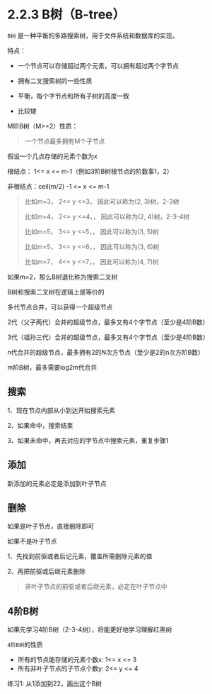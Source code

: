 # 2.2.3 B树（B-tree）

`B树` 是一种平衡的多路搜索树，用于文件系统和数据库的实现。

特点：

- 一个节点可以存储超过两个元素，可以拥有超过两个字节点
- 拥有二叉搜索树的一些性质

- 平衡，每个字节点和所有子树的高度一致
- 比较矮

M阶B树（M>=2）性质：

> 一个节点最多拥有M个子节点

假设一个几点存储的元素个数为x

根结点： 1<= x <= m-1（例如3阶B树根节点的阶数事1，2）

非根结点：ceil(m/2) -1 <= x <= m-1

> 比如m=3， 2<= y <=3， 因此可以称为(2, 3)树，2-3树
>
> 比如m=4， 2<= y <=4，， 因此可以称为(2, 4)树，2-3-4树
>
> 比如m=5， 3<= y <=5，， 因此可以称为(3, 5)树
>
> 比如m=5， 3<= y <=6，， 因此可以称为(3, 6)树
>
> 比如m=7， 4<= y <=7，， 因此可以称为(4, 7)树

 如果m=2，那么B树退化称为搜索二叉树

B树和搜索二叉树在逻辑上是等价的

多代节点合并，可以获得一个超级节点

2代（父子两代）合并的超级节点，最多又有4个字节点（至少是4阶B数）

3代（祖孙三代）合并的超级节点，最多又有4个字节点（至少是4阶B数）

n代合并的超级节点，最多拥有2的N次方节点（至少是2的n次方阶B数）


m阶B树，最多需要log2m代合并


## 搜索

1、现在节点内部从小到达开始搜索元素

2、如果命中，搜索结束

3、如果未命中，再去对应的字节点中搜索元素，重复步骤1

## 添加

新添加的元素必定是添加到叶子节点





## 删除

如果是叶子节点，直接删除即可

如果不是叶子节点

1、先找到前驱或者后记元素，覆盖所需删除元素的值

2、再把前驱或后继元素删除



> 非叶子节点的前驱或者后继元素，必定在叶子节点中



## 4阶B树

如果先学习4阶B树（2-3-4树），将能更好地学习理解红黑树

`4阶B树`的性质

- 所有的节点能存储的元素个数x: 1<= x <= 3
- 所有非叶子节点的子节点个数y: 2<= y <= 4

练习1: 从1添加到22，画出这个B树

